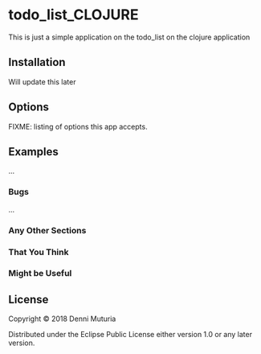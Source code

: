 # todo_list_CLOJURE

This is just a simple application on the todo_list on the clojure application

## Installation

Will update this later



## Options

FIXME: listing of options this app accepts.

## Examples

...

### Bugs

...

### Any Other Sections
### That You Think
### Might be Useful

## License

Copyright © 2018 Denni Muturia

Distributed under the Eclipse Public License either version 1.0 or  any later version.
